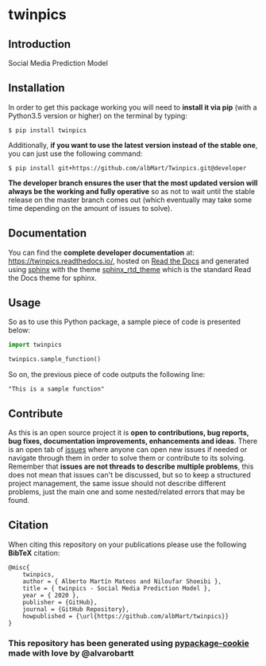 # twinpics

## Introduction

Social Media Prediction Model

## Installation

In order to get this package working you will need to **install it via pip** (with a Python3.5 version or higher) on the terminal by typing:

``$ pip install twinpics``

Additionally, **if you want to use the latest version instead of the stable one**, you can just use the following command:

``$ pip install git+https://github.com/albMart/Twinpics.git@developer``

**The developer branch ensures the user that the most updated version will always be the working and fully operative** so as not to wait until the stable release on the master branch comes out (which eventually may take some time depending on the amount of issues to solve).

## Documentation

You can find the **complete developer documentation** at: https://twinpics.readthedocs.io/, hosted on [Read the Docs](https://readthedocs.org/) and generated using [sphinx](https://www.sphinx-doc.org/en/master/) with the theme [sphinx_rtd_theme](https://github.com/readthedocs/sphinx_rtd_theme) which is the standard Read the Docs theme for sphinx.

## Usage

So as to use this Python package, a sample piece of code is presented below:

```python
import twinpics

twinpics.sample_function()
```

So on, the previous piece of code outputs the following line:

```{r, engine='python', count_lines}
"This is a sample function"
```

## Contribute

As this is an open source project it is **open to contributions, bug reports, bug fixes, documentation improvements, enhancements and ideas**. There is an open tab of [issues](https://github.com/albMart/Twinpics/issues) where anyone can open new issues if needed or navigate through them in order to solve them or contribute to its solving. Remember that **issues are not threads to describe multiple problems**, this does not mean that issues can't be discussed, but so to keep a structured project management, the same issue should not describe different problems, just the main one and some nested/related errors that may be found.

## Citation

When citing this repository on your publications please use the following **BibTeX** citation:

```
@misc{
    twinpics,
    author = { Alberto Martín Mateos and Niloufar Shoeibi },
    title = { twinpics - Social Media Prediction Model },
    year = { 2020 },
    publisher = {GitHub},
    journal = {GitHub Repository},
    howpublished = {\url{https://github.com/albMart/twinpics}}
}
```

### This repository has been generated using [pypackage-cookie](https://github.com/alvarobartt/pypackage-cookie) made with love by @alvarobartt
